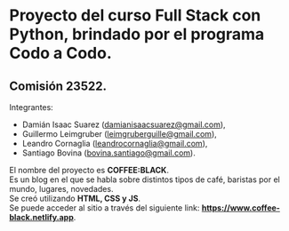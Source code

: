 # Proyecto del curso Full Stack con Python, brindado por el programa Codo a Codo.  

## Comisión 23522.  

Integrantes:  
+ Damián Isaac Suarez (damianisaacsuarez@gmail.com),  
+ Guillermo Leimgruber (leimgruberguille@gmail.com),  
+ Leandro Cornaglia (leandrocornaglia@gmail.com),  
+ Santiago Bovina (bovina.santiago@gmail.com).  


El nombre del proyecto es **COFFEE:BLACK**.  
Es un blog en el que se habla sobre distintos tipos de café, baristas por el mundo, lugares, novedades.  
Se creó utilizando **HTML, CSS y JS**.  
Se puede acceder al sitio a través del siguiente link: **https://www.coffee-black.netlify.app**.
